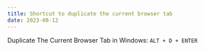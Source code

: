 ```yaml
---
title: Shortcut to duplicate the current browser tab
date: 2023-08-12
---
```


Duplicate The Current Browser Tab in Windows: `ALT + D + ENTER`